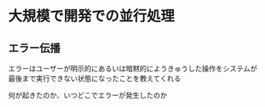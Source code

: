 # 大規模で開発での並行処理
## エラー伝播
エラーはユーザーが明示的にあるいは暗黙的にようきゅうした操作をシステムが最後まで実行できない状態になったことを教えてくれる

何が起きたのか、いつどこでエラーが発生したのか